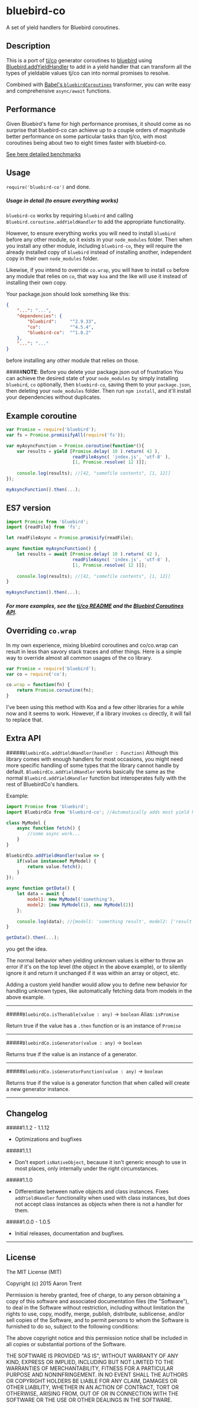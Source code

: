 bluebird-co
=============

A set of yield handlers for Bluebird coroutines.

## Description
This is a port of [tj/co](https://github.com/tj/co) generator coroutines to [bluebird](https://github.com/petkaantonov/bluebird) using [Bluebird.addYieldHandler](https://github.com/petkaantonov/bluebird/blob/master/API.md#promisecoroutineaddyieldhandlerfunction-handler---void) to add in a yield handler that can transform all the types of yieldable values tj/co can into normal promises to resolve.

Combined with [Babel's `bluebirdCoroutines`](http://babeljs.io/docs/advanced/transformers/other/bluebird-coroutines/) transformer, you can write easy and comprehensive `async/await` functions.

## Performance
Given Bluebird's fame for high performance promises, it should come as no surprise that bluebird-co can achieve up to a couple orders of magnitude better performance on some particular tasks than tj/co, with most coroutines being about two to eight times faster with bluebird-co.

[See here detailed benchmarks](https://github.com/novacrazy/bluebird-co/tree/master/benchmark)

## Usage
`require('bluebird-co')` and done.

##### Usage in detail (to ensure everything works)

`bluebird-co` works by requiring `bluebird` and calling `Bluebird.coroutine.addYieldHandler` to add the appropriate functionality. 

However, to ensure everything works you will need to install `bluebird` before any other module, so it exists in your `node_modules` folder. Then when you install any other module, including `bluebird-co`, they will require the already installed copy of `bluebird` instead of installing another, independent copy in their own `node_modules` folder.

Likewise, if you intend to override `co.wrap`, you will have to install `co` before any module that relies on `co`, that way `koa` and the like will use it instead of installing their own copy.

Your package.json should look something like this:
```json
{
    "...": "...",
    "dependencies": {
        "bluebird":     "^2.9.33",
        "co":           "^4.5.4",
        "bluebird-co":  "^1.0.2"
    },
    "...": "..."
}
```

before installing any other module that relies on those.

#####**NOTE**: Before you delete your package.json out of frustration
You can achieve the desired state of your `node_modules` by simply installing `bluebird`, `co` optionally, then `bluebird-co`, saving them to your `package.json`, then deleting your `node_modules` folder. Then run `npm install`, and it'll install your dependencies without duplicates.

## Example coroutine
```javascript
var Promise = require('bluebird');
var fs = Promise.promisifyAll(require('fs'));

var myAsyncFunction = Promise.coroutine(function*(){
    var results = yield [Promise.delay( 10 ).return( 42 ),
                         readFileAsync( 'index.js', 'utf-8' ),
                         [1, Promise.resolve( 12 )]];
    
    console.log(results); //[42, "somefile contents", [1, 12]]
});

myAsyncFunction().then(...);
```

## ES7 version
```javascript
import Promise from 'bluebird';
import {readFile} from 'fs';

let readFileAsync = Promise.promisify(readFile);

async function myAsyncFunction() {
    let results = await [Promise.delay( 10 ).return( 42 ),
                         readFileAsync( 'index.js', 'utf-8' ),
                         [1, Promise.resolve( 12 )]];
                         
    console.log(results); //[42, "somefile contents", [1, 12]]
}

myAsyncFunction().then(...);
```

##### For more examples, see the [tj/co README](https://github.com/tj/co/blob/master/Readme.md#examples) and the [Bluebird Coroutines API](https://github.com/petkaantonov/bluebird/blob/master/API.md#generators).

## Overriding `co.wrap`
In my own experience, mixing bluebird coroutines and co/co.wrap can result in less than savory stack traces and other things. Here is a simple way to override almost all common usages of the co library.

```javascript
var Promise = require('bluebird');
var co = require('co');

co.wrap = function(fn) {
    return Promise.coroutine(fn);
}
```

I've been using this method with Koa and a few other libraries for a while now and it seems to work. However, if a library invokes `co` directly, it will fail to replace that. 

## Extra API

#####`BluebirdCo.addYieldHandler(handler : Function)`
Although this library comes with enough handlers for most occasions, you might need more specific handling of some types that the library cannot handle by default. `BluebirdCo.addYieldHandler` works basically the same as the normal `Bluebird.addYieldHandler` function but interoperates fully with the rest of BluebirdCo's handlers. 

Example:
```javascript
import Promise from 'bluebird';
import BluebirdCo from 'bluebird-co'; //Automatically adds most yield handlers

class MyModel {
    async function fetch() {
        //some async work...
    }
}

BluebirdCo.addYieldHandler(value => {
    if(value instanceof MyModel) {
        return value.fetch();
    }
});

async function getData() {
    let data = await {
        model1: new MyModel('something'),
        model2: [new MyModel(1), new MyModel(2)]
    };
    
    console.log(data); //{model1: 'something result', model2: ['result 1', 'result 2']}
}

getData().then(...);
```

you get the idea.

The normal behavior when yielding unknown values is either to throw an error if it's on the top level (the object in the above example), or to silently ignore it and return it unchanged if it was within an array or object, etc. 

Adding a custom yield handler would allow you to define new behavior for handling unknown types, like automatically fetching data from models in the above example.

-----
#####`BluebirdCo.isThenable(value : any)` -> `boolean`
Alias: `isPromise`

Return true if the value has a `.then` function or is an instance of `Promise`

-----
#####`BluebirdCo.isGenerator(value : any)` -> `boolean`

Returns true if the value is an instance of a generator.

-----
#####`BluebirdCo.isGeneratorFunction(value : any)` -> `boolean`

Returns true if the value is a generator function that when called will create a new generator instance.

-----
## Changelog
#####1.1.2 - 1.1.12
* Optimizations and bugfixes

#####1.1.1
* Don't export `isNativeObject`, because it isn't generic enough to use in most places, only internally under the right circumstances.

#####1.1.0
* Differentiate between native objects and class instances. Fixes `addYieldHandler` functionality when used with class instances, but does not accept class instances as objects when there is not a handler for them.

#####1.0.0 - 1.0.5
* Initial releases, documentation and bugfixes.

-----
## License

The MIT License (MIT)

Copyright (c) 2015 Aaron Trent

Permission is hereby granted, free of charge, to any person obtaining a copy
of this software and associated documentation files (the "Software"), to deal
in the Software without restriction, including without limitation the rights
to use, copy, modify, merge, publish, distribute, sublicense, and/or sell
copies of the Software, and to permit persons to whom the Software is
furnished to do so, subject to the following conditions:

The above copyright notice and this permission notice shall be included in all
copies or substantial portions of the Software.

THE SOFTWARE IS PROVIDED "AS IS", WITHOUT WARRANTY OF ANY KIND, EXPRESS OR
IMPLIED, INCLUDING BUT NOT LIMITED TO THE WARRANTIES OF MERCHANTABILITY,
FITNESS FOR A PARTICULAR PURPOSE AND NONINFRINGEMENT. IN NO EVENT SHALL THE
AUTHORS OR COPYRIGHT HOLDERS BE LIABLE FOR ANY CLAIM, DAMAGES OR OTHER
LIABILITY, WHETHER IN AN ACTION OF CONTRACT, TORT OR OTHERWISE, ARISING FROM,
OUT OF OR IN CONNECTION WITH THE SOFTWARE OR THE USE OR OTHER DEALINGS IN THE
SOFTWARE.
